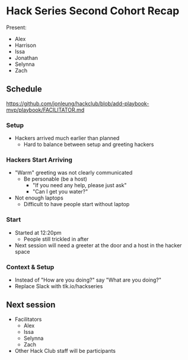 # Hack Series Second Cohort Recap

Present:

- Alex
- Harrison
- Issa
- Jonathan
- Selynna
- Zach

## Schedule

https://github.com/jonleung/hackclub/blob/add-playbook-mvp/playbook/FACILITATOR.md

### Setup

- Hackers arrived much earlier than planned
  - Hard to balance between setup and greeting hackers

### Hackers Start Arriving

- "Warm" greeting was not clearly communicated
  - Be personable (be a host)
    - "If you need any help, please just ask"
    - "Can I get you water?"
- Not enough laptops
  - Difficult to have people start without laptop

### Start

- Started at 12:20pm
  - People still trickled in after
- Next session will need a greeter at the door and a host in the hacker space

### Context & Setup

- Instead of "How are you doing?" say "What are you doing?"
- Replace Slack with tlk.io/hackseries

## Next session

- Facilitators
  - Alex
  - Issa
  - Selynna
  - Zach
- Other Hack Club staff will be participants
